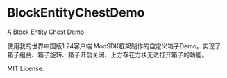 # BlockEntityChestDemo
A Block Entity Chest Demo. 

使用我的世界中国版1.24客户端 ModSDK框架制作的自定义箱子Demo。实现了箱子组合、箱子旋转、箱子开启关闭、上方存在方块无法打开箱子的功能。  

MIT License.
